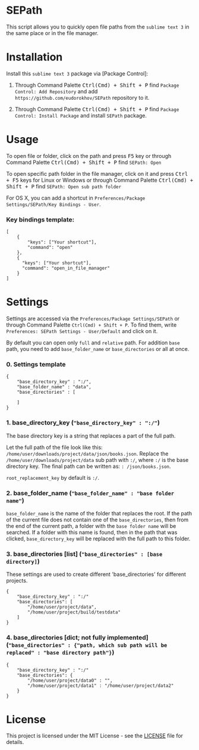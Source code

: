 # SEPath
This script allows you to quickly open file paths from the `sublime text 3` in the same place or in the file manager.

# Installation

Install this `sublime text 3` package via [Package Control]:
1. Through Command Palette <kbd>Ctrl(Cmd) + Shift + P</kbd> find `Package Control: Add Repository` and add `https://github.com/eudorokhov/SEPath` repository to it.

2. Through Command Palette <kbd>Ctrl(Cmd) + Shift + P</kbd> find `Package Control: Install Package` and install `SEPath` package.

# Usage

To open file or folder, click on the path and press <kbd>F5</kbd> key or through Command Palette <kbd>Ctrl(Cmd) + Shift + P</kbd> find `SEPath: Open`


To open specific path folder in the file manager, click on it and press <kbd>Ctrl + F5</kbd> keys for Linux or Windows or through Command Palette <kbd>Ctrl(Cmd) + Shift + P</kbd> find `SEPath: Open sub path folder`

For OS X, you can add a shortcut in `Preferences/Package Settings/SEPath/Key Bindings - User`.

### Key bindings template:

```
[
    {
        "keys": ["Your shortcut"], 
        "command": "open"
    },
    {
      "keys": ["Your shortcut"],
      "command": "open_in_file_manager"
    }
]
```

# Settings

Settings are accessed via the `Preferences/Package Settings/SEPath` or through Command Palette `Ctrl(Cmd) + Shift + P`. To find them, write `Preferences: SEPath Settings - User/Default` and click on it.

By default you can open only `full` and `relative` path.
For addition `base` path, you need to add `base_folder_name` or `base_directories` or all at once.

### 0. Settings template

```
{
	"base_directory_key" : ":/",
	"base_folder_name" : "data",
	"base_directories" : [

	]
}
```

### 1. base_directory_key (`"base_directory_key" : ":/"`)
The base directory key is a string that replaces a part of the full path. 

Let the full path of the file look like this: `/home/user/downloads/project/data/json/books.json`.
Replace the `/home/user/downloads/project/data` sub path with `:/`, where `:/` is the base directory key. The final path can be written as: `: /json/books.json`.

`root_replacement_key` by default is `:/`.

### 2. base_folder_name (`"base_folder_name" : "base folder name"`)
`base_folder_name` is the name of the folder that replaces the root. If the path of the current file does not contain one of the `base_directories`, then from the end of the current path, a folder with the `base folder name` will be searched. 
If a folder with this name is found, then in the path that was clicked, `base_directory_key` will be replaced with the full path to this folder.

### 3. base_directories [list] (`"base_directories" : [base directory]`)
These settings are used to create different 'base_directories' for different projects.
```
{
	"base_directory_key" : ":/"
	"base_directories": [
		"/home/user/project/data",
		"/home/user/project/build/testdata"
	]
}
```

### 4. base_directories [dict; not fully implemented] (`"base_directories" : {"path, which sub path will be replaced" : "base directory path"}`)
```
{
	"base_directory_key" : ":/"
	"base_directories": {
		"/home/user/project/data0" : "",
		"/home/user/project/data1" : "/home/user/project/data2"
	}
}
```

# License

This project is licensed under the MIT License - see the [LICENSE](https://github.com/eudorokhov/SEPath/blob/master/LICENSE) file for details.
